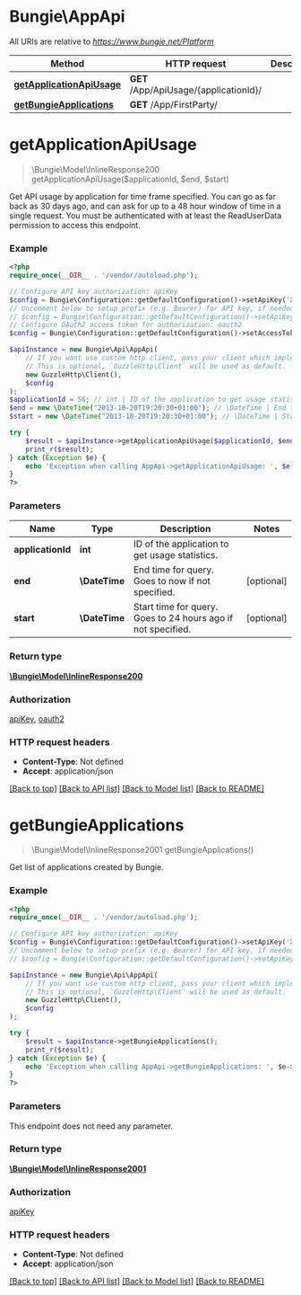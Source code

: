 # Bungie\AppApi

All URIs are relative to *https://www.bungie.net/Platform*

Method | HTTP request | Description
------------- | ------------- | -------------
[**getApplicationApiUsage**](AppApi.md#getApplicationApiUsage) | **GET** /App/ApiUsage/{applicationId}/ | 
[**getBungieApplications**](AppApi.md#getBungieApplications) | **GET** /App/FirstParty/ | 


# **getApplicationApiUsage**
> \Bungie\Model\InlineResponse200 getApplicationApiUsage($applicationId, $end, $start)



Get API usage by application for time frame specified. You can go as far back as 30 days ago, and can ask for up to a 48 hour window of time in a single request. You must be authenticated with at least the ReadUserData permission to access this endpoint.

### Example
```php
<?php
require_once(__DIR__ . '/vendor/autoload.php');

// Configure API key authorization: apiKey
$config = Bungie\Configuration::getDefaultConfiguration()->setApiKey('X-API-Key', 'YOUR_API_KEY');
// Uncomment below to setup prefix (e.g. Bearer) for API key, if needed
// $config = Bungie\Configuration::getDefaultConfiguration()->setApiKeyPrefix('X-API-Key', 'Bearer');
// Configure OAuth2 access token for authorization: oauth2
$config = Bungie\Configuration::getDefaultConfiguration()->setAccessToken('YOUR_ACCESS_TOKEN');

$apiInstance = new Bungie\Api\AppApi(
    // If you want use custom http client, pass your client which implements `GuzzleHttp\ClientInterface`.
    // This is optional, `GuzzleHttp\Client` will be used as default.
    new GuzzleHttp\Client(),
    $config
);
$applicationId = 56; // int | ID of the application to get usage statistics.
$end = new \DateTime("2013-10-20T19:20:30+01:00"); // \DateTime | End time for query. Goes to now if not specified.
$start = new \DateTime("2013-10-20T19:20:30+01:00"); // \DateTime | Start time for query. Goes to 24 hours ago if not specified.

try {
    $result = $apiInstance->getApplicationApiUsage($applicationId, $end, $start);
    print_r($result);
} catch (Exception $e) {
    echo 'Exception when calling AppApi->getApplicationApiUsage: ', $e->getMessage(), PHP_EOL;
}
?>
```

### Parameters

Name | Type | Description  | Notes
------------- | ------------- | ------------- | -------------
 **applicationId** | **int**| ID of the application to get usage statistics. |
 **end** | **\DateTime**| End time for query. Goes to now if not specified. | [optional]
 **start** | **\DateTime**| Start time for query. Goes to 24 hours ago if not specified. | [optional]

### Return type

[**\Bungie\Model\InlineResponse200**](../Model/InlineResponse200.md)

### Authorization

[apiKey](../../README.md#apiKey), [oauth2](../../README.md#oauth2)

### HTTP request headers

 - **Content-Type**: Not defined
 - **Accept**: application/json

[[Back to top]](#) [[Back to API list]](../../README.md#documentation-for-api-endpoints) [[Back to Model list]](../../README.md#documentation-for-models) [[Back to README]](../../README.md)

# **getBungieApplications**
> \Bungie\Model\InlineResponse2001 getBungieApplications()



Get list of applications created by Bungie.

### Example
```php
<?php
require_once(__DIR__ . '/vendor/autoload.php');

// Configure API key authorization: apiKey
$config = Bungie\Configuration::getDefaultConfiguration()->setApiKey('X-API-Key', 'YOUR_API_KEY');
// Uncomment below to setup prefix (e.g. Bearer) for API key, if needed
// $config = Bungie\Configuration::getDefaultConfiguration()->setApiKeyPrefix('X-API-Key', 'Bearer');

$apiInstance = new Bungie\Api\AppApi(
    // If you want use custom http client, pass your client which implements `GuzzleHttp\ClientInterface`.
    // This is optional, `GuzzleHttp\Client` will be used as default.
    new GuzzleHttp\Client(),
    $config
);

try {
    $result = $apiInstance->getBungieApplications();
    print_r($result);
} catch (Exception $e) {
    echo 'Exception when calling AppApi->getBungieApplications: ', $e->getMessage(), PHP_EOL;
}
?>
```

### Parameters
This endpoint does not need any parameter.

### Return type

[**\Bungie\Model\InlineResponse2001**](../Model/InlineResponse2001.md)

### Authorization

[apiKey](../../README.md#apiKey)

### HTTP request headers

 - **Content-Type**: Not defined
 - **Accept**: application/json

[[Back to top]](#) [[Back to API list]](../../README.md#documentation-for-api-endpoints) [[Back to Model list]](../../README.md#documentation-for-models) [[Back to README]](../../README.md)

